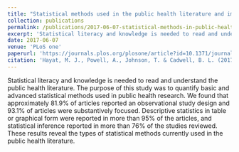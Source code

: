 ```yaml
---
title: "Statistical methods used in the public health literature and implications for training of public health professionals."
collection: publications
permalink: /publications/2017-06-07-statistical-methods-in-public-health
excerpt: 'Statistical literacy and knowledge is needed to read and understand the public health literature. We examined 216 articles published in the top seven public health journals to understand which methods are commonly used by scholars in public health.'
date: 2017-06-07
venue: 'PLoS one'
paperurl: 'https://journals.plos.org/plosone/article?id=10.1371/journal.pone.0179032'
citation: 'Hayat, M. J., Powell, A., Johnson, T. & Cadwell, B. L. (2017). Statistical methods used in the public health literature and implications for training of public health professionals. <i>PLoS one, 12</i>(6), 1-10'
---
```

Statistical literacy and knowledge is needed to read and understand the public health literature. The purpose of this study was to quantify basic and advanced statistical methods used in public health research. We found that approximately 81.9% of articles reported an observational study design and 93.1% of articles were substantively focused. Descriptive statistics in table or graphical form were reported in more than 95% of the articles, and statistical inference reported in more than 76% of the studies reviewed. These results reveal the types of statistical methods currently used in the public health literature.

